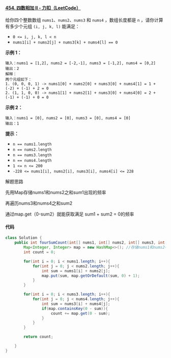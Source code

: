 #### [454. 四数相加 II - 力扣（LeetCode）](https://leetcode.cn/problems/4sum-ii/description/)

给你四个整数数组 `nums1`、`nums2`、`nums3` 和 `nums4` ，数组长度都是 `n` ，请你计算有多少个元组 `(i, j, k, l)` 能满足：

- `0 <= i, j, k, l < n`
- `nums1[i] + nums2[j] + nums3[k] + nums4[l] == 0`

 

**示例 1：**

```
输入：nums1 = [1,2], nums2 = [-2,-1], nums3 = [-1,2], nums4 = [0,2]
输出：2
解释：
两个元组如下：
1. (0, 0, 0, 1) -> nums1[0] + nums2[0] + nums3[0] + nums4[1] = 1 + (-2) + (-1) + 2 = 0
2. (1, 1, 0, 0) -> nums1[1] + nums2[1] + nums3[0] + nums4[0] = 2 + (-1) + (-1) + 0 = 0
```

**示例 2：**

```
输入：nums1 = [0], nums2 = [0], nums3 = [0], nums4 = [0]
输出：1
```

 

 **提示：**

- `n == nums1.length`
- `n == nums2.length`
- `n == nums3.length`
- `n == nums4.length`
- `1 <= n <= 200`
- `-228 <= nums1[i], nums2[i], nums3[i], nums4[i] <= 228`



解题思路

先用Map存储nums1和nums2之和sum1出现的频率

再遍历nums3和nums4之和sum2

通过map.get（0-sum2）就能获取满足 sum1 + sum2 = 0的频率



#### 代码

```java
class Solution {
    public int fourSumCount(int[] nums1, int[] nums2, int[] nums3, int[] nums4) {
        Map<Integer, Integer> map = new HashMap<>(); //存储nums1和nums2中数的和及出现的频率
        int count = 0;

        for(int i = 0; i < nums1.length; i++){
            for(int j = 0; j < nums2.length; j++){
                int sum = nums1[i] + nums2[j];
                map.put(sum, map.getOrDefault(sum, 0) + 1);
            }
        }

        for(int i = 0; i < nums3.length; i++){
            for(int j = 0; j < nums4.length; j++){
                int sum = nums3[i] + nums4[j];
                if(map.containsKey(0 - sum)){
                    count += map.get(0 - sum);
                }
            }
        }

        return count;

    }
}
```

